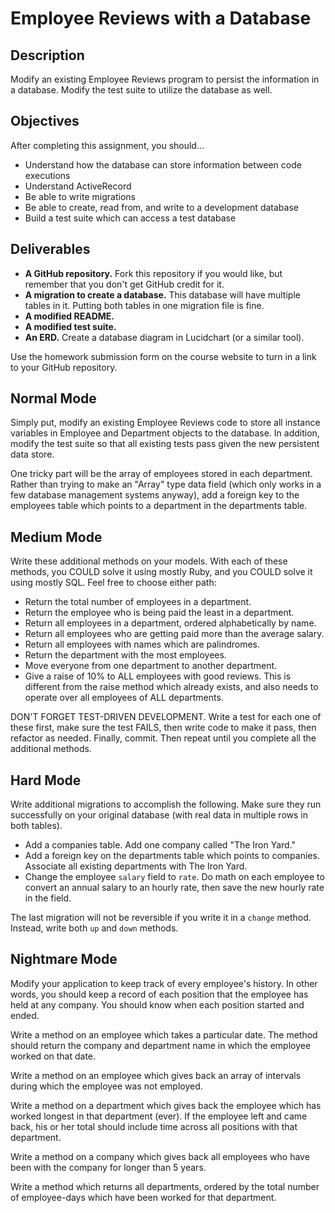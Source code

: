 # Employee Reviews with a Database

## Description

Modify an existing Employee Reviews program to persist the information in a database.  Modify the test suite to utilize the database as well.

## Objectives

After completing this assignment, you should...

* Understand how the database can store information between code executions
* Understand ActiveRecord
* Be able to write migrations
* Be able to create, read from, and write to a development database
* Build a test suite which can access a test database

## Deliverables

* **A GitHub repository.**  Fork this repository if you would like, but remember that you don't get GitHub credit for it.
* **A migration to create a database.**  This database will have multiple tables in it.  Putting both tables in one migration file is fine.
* **A modified README.**
* **A modified test suite.**
* **An ERD.** Create a database diagram in Lucidchart (or a similar tool).

Use the homework submission form on the course website to turn in a link to your GitHub repository.

## Normal Mode

Simply put, modify an existing Employee Reviews code to store all instance variables in Employee and Department objects to the database.  In addition, modify the test suite so that all existing tests pass given the new persistent data store.

One tricky part will be the array of employees stored in each department.  Rather than trying to make an "Array" type data field (which only works in a few database management systems anyway), add a foreign key to the employees table which points to a department in the departments table.

## Medium Mode

Write these additional methods on your models.  With each of these methods, you COULD solve it using mostly Ruby, and you COULD solve it using mostly SQL.  Feel free to choose either path:

* Return the total number of employees in a department.
* Return the employee who is being paid the least in a department.
* Return all employees in a department, ordered alphabetically by name.
* Return all employees who are getting paid more than the average salary.
* Return all employees with names which are palindromes.
* Return the department with the most employees.
* Move everyone from one department to another department.
* Give a raise of 10% to ALL employees with good reviews.  This is different from the raise method which already exists, and also needs to operate over all employees of ALL departments.

DON'T FORGET TEST-DRIVEN DEVELOPMENT.  Write a test for each one of these first, make sure the test FAILS, then write code to make it pass, then refactor as needed.  Finally, commit.  Then repeat until you complete all the additional methods.

## Hard Mode

Write additional migrations to accomplish the following.  Make sure they run successfully on your original database (with real data in multiple rows in both tables).

* Add a companies table.  Add one company called "The Iron Yard."
* Add a foreign key on the departments table which points to companies. Associate all existing departments with The Iron Yard.
* Change the employee `salary` field to `rate`.  Do math on each employee to convert an annual salary to an hourly rate, then save the new hourly rate in the field.

The last migration will not be reversible if you write it in a `change` method.  Instead, write both `up` and `down` methods.

## Nightmare Mode

Modify your application to keep track of every employee's history.  In other words, you should keep a record of each position that the employee has held at any company.  You should know when each position started and ended.

Write a method on an employee which takes a particular date.  The method should return the company and department name in which the employee worked on that date.

Write a method on an employee which gives back an array of intervals during which the employee was not employed.

Write a method on a department which gives back the employee which has worked longest in that department (ever).  If the employee left and came back, his or her total should include time across all positions with that department.

Write a method on a company which gives back all employees who have been with the company for longer than 5 years.

Write a method which returns all departments, ordered by the total number of employee-days which have been worked for that department.
